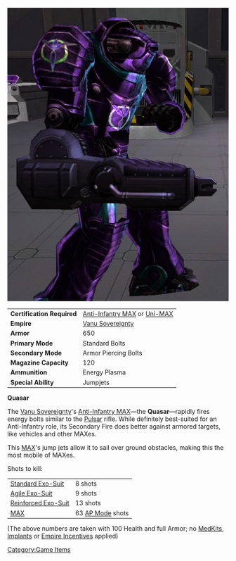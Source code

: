 ![](images/Quasar.jpg "Quasar.jpg")

|                            |                                                                                                                        |
| -------------------------- | ---------------------------------------------------------------------------------------------------------------------- |
| **Certification Required** | [Anti-Infantry MAX](<Anti-Infantry_MAX_(Certification)>) or [Uni-MAX](<Uni-MAX_(Certification)>) |
| **Empire**                 | [Vanu Sovereignty](Vanu_Sovereignty.md)                                                                     |
| **Armor**                  | 650                                                                                                                    |
| **Primary Mode**           | Standard Bolts                                                                                                         |
| **Secondary Mode**         | Armor Piercing Bolts                                                                                                   |
| **Magazine Capacity**      | 120                                                                                                                    |
| **Ammunition**             | Energy Plasma                                                                                                          |
| **Special Ability**        | Jumpjets                                                                                                               |

**Quasar**

The [Vanu Sovereignty](Vanu_Sovereignty.md)'s [Anti-Infantry
MAX](<Anti-Infantry_MAX_(Certification)>)—the
**Quasar**—rapidly fires energy bolts similar to the
[Pulsar](Pulsar.md) rifle. While definitely best-suited for an
Anti-Infantry role, its Secondary Fire does better against armored
targets, like vehicles and other MAXes.

This [MAX](Mechanized_Armored_Exo-Suit.md)'s jump jets allow it
to sail over ground obstacles, making this the most mobile of MAXes.

Shots to kill:

|                                                          |                                                  |
| -------------------------------------------------------- | ------------------------------------------------ |
| [Standard Exo-Suit](Standard_Exo-Suit.md)     | 8 shots                                          |
| [Agile Exo-Suit](Agile_Exo-Suit.md)           | 9 shots                                          |
| [Reinforced Exo-Suit](Reinforced_Exo-Suit.md) | 13 shots                                         |
| [MAX](MAX.md)                                 | 63 [AP Mode](Armor_Piercing.md) shots |

(The above numbers are taken with 100 Health and full Armor; no
[MedKits](MedKit.md), [Implants](Implants.md) or [Empire
Incentives](Empire_Incentives.md) applied)

[Category:Game Items](Category:Game_Items.md)
